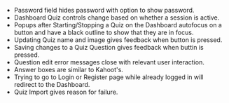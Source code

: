* Password field hides password with option to show password.
* Dashboard Quiz controls change based on whether a session is active.
* Popups after Starting/Stopping a Quiz on the Dashboard autofocus on a button and have a black outline to show that they are in focus.
* Updating Quiz name and image gives feedback when button is pressed.
* Saving changes to a Quiz Question gives feedback when buttin is pressed.
* Question edit error messages close with relevant user interaction.
* Answer boxes are similar to Kahoot's.
* Trying to go to Login or Register page while already logged in will redirect to the Dashboard.
* Quiz Import gives reason for failure.